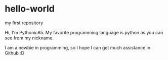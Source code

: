# hello-world
my first repository

Hi, I'm Pythonic85.
My favorite programming language is python as you can see from my nickname.

I am a newbie in programming, so I hope I can get much assistance in Github :D

